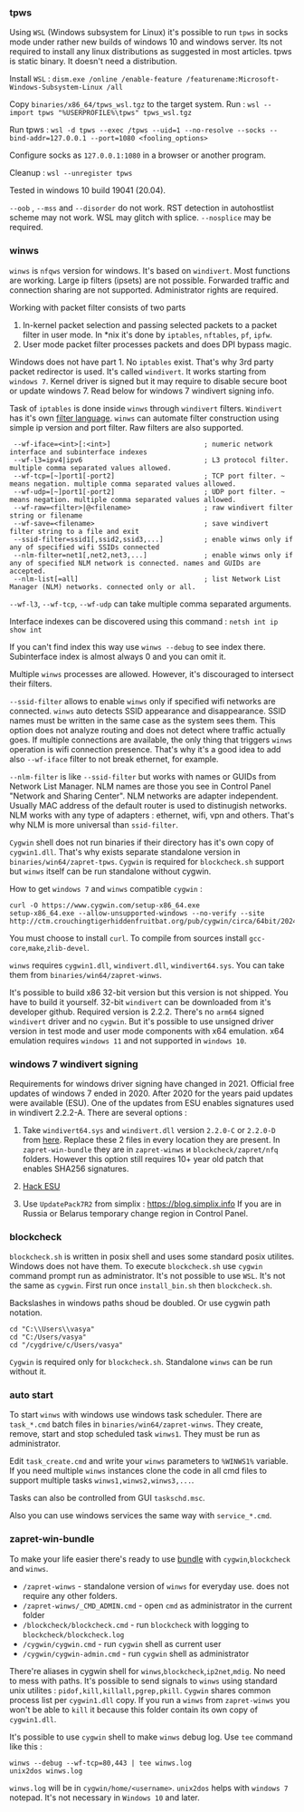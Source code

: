 ### tpws

Using `WSL` (Windows subsystem for Linux) it's possible to run `tpws` in socks mode under rather new builds of
windows 10 and windows server.
Its not required to install any linux distributions as suggested in most articles.
tpws is static binary. It doesn't need a distribution.

Install `WSL` : `dism.exe /online /enable-feature /featurename:Microsoft-Windows-Subsystem-Linux /all`

Copy `binaries/x86_64/tpws_wsl.tgz` to the target system.
Run : `wsl --import tpws "%USERPROFILE%\tpws" tpws_wsl.tgz`

Run tpws : `wsl -d tpws --exec /tpws --uid=1 --no-resolve --socks --bind-addr=127.0.0.1 --port=1080 <fooling_options>`

Configure socks as `127.0.0.1:1080` in a browser or another program.

Cleanup : `wsl --unregister tpws`

Tested in windows 10 build 19041 (20.04).

`--oob` , `--mss` and `--disorder` do not work.
RST detection in autohostlist scheme may not work.
WSL may glitch with splice. `--nosplice` may be required.


### winws

`winws` is `nfqws` version for windows. It's based on `windivert`. Most functions are working.
Large ip filters (ipsets) are not possible. Forwarded traffic and connection sharing are not supported.
Administrator rights are required.

Working with packet filter consists of two parts

1. In-kernel packet selection and passing selected packets to a packet filter in user mode.
In *nix it's done by `iptables`, `nftables`, `pf`, `ipfw`.
2. User mode packet filter processes packets and does DPI bypass magic.

Windows does not have part 1. No `iptables` exist. That's why 3rd party packet redirector is used.
It's called `windivert`. It works starting from `windows 7`. Kernel driver is signed but it may require to disable secure boot
or update windows 7. Read below for windows 7 windivert signing info.

Task of `iptables` is done inside `winws` through `windivert` filters. `Windivert` has it's own [filter language](https://reqrypt.org/windivert-doc.html#filter_language).
`winws` can automate filter construction using simple ip version and port filter. Raw filters are also supported.

```
 --wf-iface=<int>[:<int>]                       ; numeric network interface and subinterface indexes
 --wf-l3=ipv4|ipv6                              ; L3 protocol filter. multiple comma separated values allowed.
 --wf-tcp=[~]port1[-port2]                      ; TCP port filter. ~ means negation. multiple comma separated values allowed.
 --wf-udp=[~]port1[-port2]                      ; UDP port filter. ~ means negation. multiple comma separated values allowed.
 --wf-raw=<filter>|@<filename>                  ; raw windivert filter string or filename
 --wf-save=<filename>                           ; save windivert filter string to a file and exit
 --ssid-filter=ssid1[,ssid2,ssid3,...]          ; enable winws only if any of specified wifi SSIDs connected
 --nlm-filter=net1[,net2,net3,...]              ; enable winws only if any of specified NLM network is connected. names and GUIDs are accepted.
 --nlm-list[=all]                               ; list Network List Manager (NLM) networks. connected only or all.                           
```

`--wf-l3`, `--wf-tcp`, `--wf-udp` can take multiple comma separated arguments.

Interface indexes can be discovered using this command : `netsh int ip show int`

If you can't find index this way use `winws --debug` to see index there. Subinterface index is almost always 0 and you can omit it.

Multiple `winws` processes are allowed. However, it's discouraged to intersect their filters.

`--ssid-filter` allows to enable `winws` only if specified wifi networks are connected. `winws` auto detects SSID appearance and disappearance.
SSID names must be written in the same case as the system sees them. This option does not analyze routing and does not detect where traffic actually goes.
If multiple connections are available, the only thing that triggers `winws` operation is wifi connection presence. That's why it's a good idea to add also `--wf-iface` filter to not break ethernet, for example.

`--nlm-filter` is like `--ssid-filter` but works with names or GUIDs from Network List Manager. NLM names are those you see in Control Panel "Network and Sharing Center".
NLM networks are adapter independent. Usually MAC address of the default router is used to distinugish networks. NLM works with any type of adapters : ethernet, wifi, vpn and others.
That's why NLM is more universal than `ssid-filter`.

`Cygwin` shell does not run binaries if their directory has it's own copy of `cygwin1.dll`.
That's why exists separate standalone version in `binaries/win64/zapret-tpws`.
`Cygwin` is required for `blockcheck.sh` support but `winws` itself can be run standalone without cygwin.

How to get `windows 7` and `winws` compatible `cygwin` :
```
curl -O https://www.cygwin.com/setup-x86_64.exe
setup-x86_64.exe --allow-unsupported-windows --no-verify --site http://ctm.crouchingtigerhiddenfruitbat.org/pub/cygwin/circa/64bit/2024/01/30/231215
```
You must choose to install `curl`. To compile from sources install `gcc-core`,`make`,`zlib-devel`.

`winws` requires `cygwin1.dll`, `windivert.dll`, `windivert64.sys`. You can take them from `binaries/win64/zapret-winws`.

It's possible to build x86 32-bit version but this version is not shipped. You have to build it yourself.
32-bit `windivert` can be downloaded from it's developer github. Required version is 2.2.2.
There's no `arm64` signed `windivert` driver and no `cygwin`.
But it's possible to use unsigned driver version in test mode and user mode components with x64 emulation.
x64 emulation requires `windows 11` and not supported in `windows 10`.

### windows 7 windivert signing

Requirements for windows driver signing have changed in 2021.
Official free updates of windows 7 ended in 2020.
After 2020 for the years paid updates were available (ESU).
One of the updates from ESU enables signatures used in windivert 2.2.2-A.
There are several options :

1. Take `windivert64.sys` and `windivert.dll` version `2.2.0-C` or `2.2.0-D` from [here](https://reqrypt.org/download).
Replace these 2 files in every location they are present.
In `zapret-win-bundle` they are in `zapret-winws` и `blockcheck/zapret/nfq` folders.
However this option still requires 10+ year old patch that enables SHA256 signatures.

2. [Hack ESU](https://hackandpwn.com/windows-7-esu-patching)

3. Use `UpdatePack7R2` from simplix : https://blog.simplix.info
If you are in Russia or Belarus temporary change region in Control Panel.

### blockcheck

`blockcheck.sh` is written in posix shell and uses some standard posix utilites.
Windows does not have them. To execute `blockcheck.sh` use `cygwin` command prompt run as administrator.
It's not possible to use `WSL`. It's not the same as `cygwin`.
First run once `install_bin.sh` then `blockcheck.sh`.

Backslashes in windows paths shoud be doubled. Or use cygwin path notation.
```
cd "C:\\Users\\vasya"
cd "C:/Users/vasya"
cd "/cygdrive/c/Users/vasya"
```
`Cygwin` is required only for `blockcheck.sh`. Standalone `winws` can be run without it.


### auto start

To start `winws` with windows use windows task scheduler. There are `task_*.cmd` batch files in `binaries/win64/zapret-winws`.
They create, remove, start and stop scheduled task `winws1`. They must be run as administrator.

Edit `task_create.cmd` and write your `winws` parameters to `%WINWS1%` variable. If you need multiple `winws` instances
clone the code in all cmd files to support multiple tasks `winws1,winws2,winws3,...`.

Tasks can also be controlled from GUI `taskschd.msc`.

Also you can use windows services the same way with `service_*.cmd`.


### zapret-win-bundle

To make your life easier there's ready to use [bundle](https://github.com/bol-van/zapret-win-bundle) with `cygwin`,`blockcheck` and `winws`.

* `/zapret-winws` - standalone version of `winws` for everyday use. does not require any other folders.
* `/zapret-winws/_CMD_ADMIN.cmd` - open `cmd` as administrator in the current folder
* `/blockcheck/blockcheck.cmd` - run `blockcheck` with logging to `blockcheck/blockcheck.log`
* `/cygwin/cygwin.cmd` - run `cygwin` shell as current user
* `/cygwin/cygwin-admin.cmd` - run `cygwin` shell as administrator

There're aliases in cygwin shell for `winws`,`blockcheck`,`ip2net`,`mdig`. No need to mess with paths.
It's possible to send signals to `winws` using standard unix utilites : `pidof,kill,killall,pgrep,pkill`.
`Cygwin` shares common process list per `cygwin1.dll` copy. If you run a `winws` from `zapret-winws`
you won't be able to `kill` it because this folder contain its own copy of `cygwin1.dll`.

It's possible to use `cygwin` shell to make `winws` debug log. Use `tee` command like this :

```
winws --debug --wf-tcp=80,443 | tee winws.log
unix2dos winws.log
```

`winws.log` will be in `cygwin/home/<username>`. `unix2dos` helps with `windows 7` notepad. It's not necessary in `Windows 10` and later.
